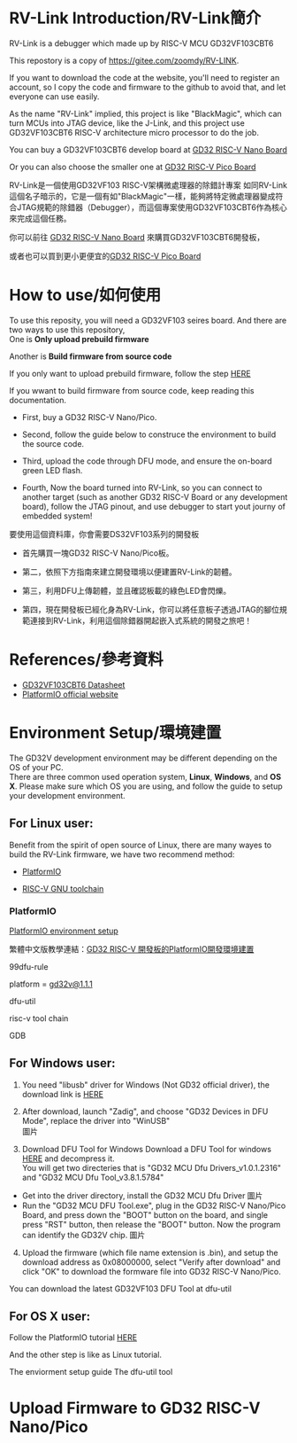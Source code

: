# RV-Link Introduction/RV-Link簡介

RV-Link is a debugger which made up by RISC-V MCU GD32VF103CBT6

This repostory is a copy of <https://gitee.com/zoomdy/RV-LINK>.

If you want to download the code at the website, you'll need to register an account, so I copy the code and firmware to the github to avoid that, and let everyone can use easily.

As the name "RV-Link" implied, this project is like "BlackMagic", which can turn MCUs into JTAG device, like the J-Link, and this project use GD32VF103CBT6 RISC-V architecture micro processor to do the job.

You can buy a GD32VF103CBT6 develop board at [GD32 RISC-V Nano Board](https://stage.mapleboard.org/gd32-risc-v-nano-product-page/)  

Or you can also choose the smaller one at [GD32 RISC-V Pico Board](https://stage.mapleboard.org/gd32-risc-v-pico-product-page/)

RV-Link是一個使用GD32VF103 RISC-V架構微處理器的除錯計專案
如同RV-Link這個名子暗示的，它是一個有如"BlackMagic"一樣，能夠將特定微處理器變成符合JTAG規範的除錯器（Debugger），而這個專案使用GD32VF103CBT6作為核心來完成這個任務。  

你可以前往 [GD32 RISC-V Nano Board](https://stage.mapleboard.org/gd32-risc-v-nano-product-page/) 來購買GD32VF103CBT6開發板，  

或者也可以買到更小更便宜的[GD32 RISC-V Pico Board](https://stage.mapleboard.org/gd32-risc-v-pico-product-page/)

# How to use/如何使用
To use this reposity, you will need a GD32VF103 seires board.
And there are two ways to use this repository,  
One is **Only upload prebuild firmware**  

Another is **Build firmware from source code**

If you only want to upload prebuild firmware, follow the step [HERE](https://github.com/HabonRoof/RV-Link/blob/master/README.md#UploadFirmwaretoGD32RISC-VNano/Pico)

If you wwant to build firmware from source code, keep reading this documentation.

* First, buy a GD32 RISC-V Nano/Pico. 

* Second, follow the guide below to construce the environment to build the source code. 

* Third, upload the code through DFU mode, and ensure the on-board green LED flash. 

* Fourth, Now the board turned into RV-Link, so you can connect to another target (such as another GD32 RISC-V Board or any development board), follow the JTAG pinout, and use debugger to start yout journy of embedded system!   


要使用這個資料庫，你會需要DS32VF103系列的開發板  

* 首先購買一塊GD32 RISC-V Nano/Pico板。  

* 第二，依照下方指南來建立開發環境以便建置RV-Link的韌體。  

* 第三，利用DFU上傳韌體，並且確認板載的綠色LED會閃爍。  

* 第四，現在開發板已經化身為RV-Link，你可以將任意板子透過JTAG的腳位規範連接到RV-Link，利用這個除錯器開起嵌入式系統的開發之旅吧！  

# References/參考資料  

* [GD32VF103CBT6 Datasheet]()
* [PlatformIO official website]()

# Environment Setup/環境建置  

The GD32V development environment may be different depending on the OS of your PC.  
There are three common used operation system, **Linux**, **Windows**, and **OS X**.
Please make sure which OS you are using, and follow the guide to setup your development environment.  


## For Linux user:
Benefit from the spirit of open source of Linux, there are many wayes to build the RV-Link firmware, we have two recommend method:  

* [PlatformIO](https://platformio.org/?utm_source=github&utm_medium=core)  

* [RISC-V GNU toolchain](https://github.com/riscv/riscv-gnu-toolchain)

### PlatformIO
[PlatformIO environment setup](https://docs.platformio.org/en/latest/integration/ide/pioide.html)  

繁體中文版教學連結：[GD32 RISC-V 開發板的PlatformIO開發環境建置](https://stage.mapleboard.org/platformio-environment-setup/)  

99dfu-rule

platform = gd32v@1.1.1  

dfu-util  

risc-v tool chain  

GDB  

## For Windows user:

1.  You need "libusb" driver for Windows (Not GD32 official driver), the download link is [HERE](https://github.com/pbatard/libwdi/releases/download/b721/zadig-2.4.exe)  

2. After download, launch "Zadig", and choose "GD32 Devices in DFU Mode", replace the driver into "WinUSB"  
圖片  

3. Download DFU Tool for Windows
Download a DFU Tool for windows [HERE](http://dl.sipeed.com/LONGAN/Nano/Tools/GD32_MCU_Dfu_Tool_V3.8.1.5784_1.rar) and decompress it.  
You will get two directeries that is "GD32 MCU Dfu Drivers_v1.0.1.2316" and "GD32 MCU Dfu Tool_v3.8.1.5784"  
* Get into the driver directory, install the GD32 MCU Dfu Driver
圖片
* Run the "GD32 MCU DFU Tool.exe", plug in the GD32 RISC-V Nano/Pico Board, and press down the "BOOT" button on the board, and single press "RST" button, then release the "BOOT" button. Now the program can identify the GD32V chip.
圖片

4. Upload the firmware (which file name extension is .bin), and setup the download address as 0x08000000, select "Verify after download" and click "OK" to download the formware file into GD32 RISC-V Nano/Pico.

You can download the latest GD32VF103 DFU Tool at 
dfu-util  

## For OS X user:
Follow the PlatformIO tutorial [HERE](https://platformio.org/platformio-ide)  

And the other step is like as Linux tutorial.


The enviorment setup guide
The dfu-util tool

# Upload Firmware to GD32 RISC-V Nano/Pico
